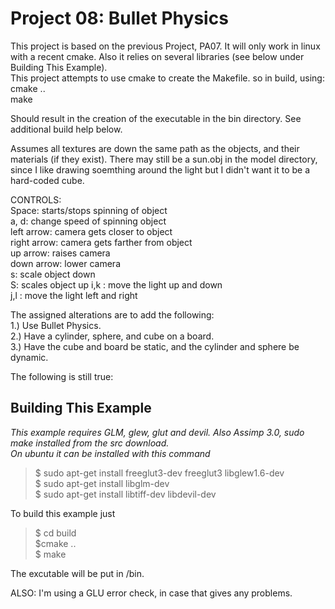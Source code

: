 Project 08: Bullet Physics
========================================
This project is based on the previous Project, PA07. It will only work in linux with a recent cmake. Also it relies on several libraries (see below under Building This Example).   
This project attempts to use cmake to create the Makefile. so in build, using:    
   cmake ..    
   make    
      
Should result in the creation of the executable in the bin directory. See additional build help below.    

Assumes all textures are down the same path as the objects, and their materials (if they exist).
There may still be a sun.obj in the model directory, since I like drawing soemthing around the light 
but I didn't want it to be a hard-coded cube.
   
CONTROLS:     
Space: starts/stops spinning of object    
a, d: change speed of spinning object    
left arrow: camera gets closer to object    
right arrow: camera gets farther from object    
up arrow: raises camera    
down arrow: lower camera    
s: scale object down    
S: scales object up
i,k : move the light up and down    
j,l : move the light left and right       
    
The assigned alterations are to add the following:    
1.) Use Bullet Physics.   
2.) Have a cylinder, sphere, and cube on a board.   
3.) Have the cube and board be static, and the cylinder and sphere be dynamic.   
    

    
The following is still true:    
    
Building This Example    
---------------------    
    
*This example requires GLM, glew, glut and devil. Also Assimp 3.0, sudo make installed from the src download.*    
*On ubuntu it can be installed with this command*    
    
   >$ sudo apt-get install freeglut3-dev freeglut3 libglew1.6-dev    
   >$ sudo apt-get install libglm-dev    
   >$ sudo apt-get install libtiff-dev libdevil-dev   
    
To build this example just     
    
   >$ cd build    
   >$cmake ..    
   >$ make     
    
The excutable will be put in /bin.    
    
ALSO: I'm using a GLU error check, in case that gives any problems.   
